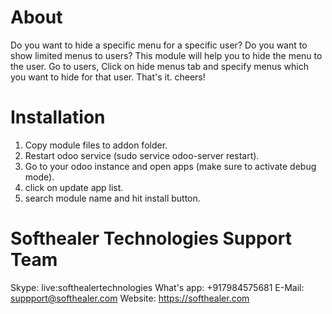 About
============
Do you want to hide a specific menu for a specific user? Do you want to show limited menus to users? This module will help you to hide the menu to the user. Go to users, Click on hide menus tab and specify menus which you want to hide for that user. That's it. cheers!


Installation
============
1) Copy module files to addon folder.
2) Restart odoo service (sudo service odoo-server restart).
3) Go to your odoo instance and open apps (make sure to activate debug mode).
4) click on update app list. 
5) search module name and hit install button.

Softhealer Technologies Support Team
=====================================
Skype: live:softhealertechnologies
What's app: +917984575681
E-Mail: suppport@softhealer.com
Website: https://softhealer.com
